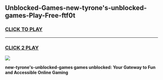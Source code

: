 
## Unblocked-Games-new-tyrone's-unblocked-games-Play-Free-ftf0t
<h3>
<a href="https://premium76.site?title=new-tyrone's-unblocked-games&ref=21A">CLICK TO PLAY</a></h3>
<hr>

<h3>
<a href="https://premium76.site?title=new-tyrone's-unblocked-games&ref=21A">CLICK 2 PLAY</a>
  
</h3>

<a href="https://premium76.site?title=new-tyrone's-unblocked-games&ref=21A"><img src="https://clearcache.store/games.png"></a>


**new-tyrone's-unblocked-games games unblocked: Your Gateway to Fun and Accessible Online Gaming**
